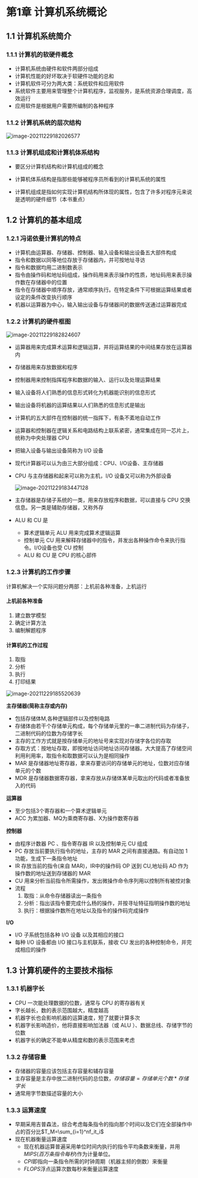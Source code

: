 # 第1章 计算机系统概论

## 1.1 计算机系统简介

### 1.1.1 计算机的软硬件概念

* 计算机系统由硬件和软件两部分组成
* 计算机性能的好坏取决于软硬件功能的总和
* 计算机软件可分为两大类：系统软件和应用软件
* 系统软件主要用来管理整个计算机程序，监视服务，是系统资源合理调度，高效运行
* 应用软件是根据用户需要所编制的各种程序

### 1.1.2 计算机系统的层次结构

![image-20211229182026577](https://s2.loli.net/2021/12/29/8KWCpjTbXS6mV14.png)

### 1.1.3 计算机组成和计算机体系结构

* 要区分计算机结构和计算机组成的概念

* 计算机体系结构是指那些能够被程序员所看到的计算机系统的属性

* 计算机组成是指如何实现计算机结构所体现的属性，包含了许多对程序元来说是透明的硬件细节（本书重点）

	

## 1.2 计算机的基本组成

### 1.2.1 冯诺依曼计算机的特点

* 计算机由运算器、存储器、控制器、输入设备和输出设备五大部件构成
* 指令和数据以同等地位存放于存储器内，并可按地址寻访
* 指令和数据均用二进制数表示
* 指令由操作码和地址码组成，操作码用来表示操作的性质，地址码用来表示操作数在存储器中的位置
* 指令在存储器中顺序存放，通常顺序执行。在特定条件下可根据运算结果或者设定的条件改变执行顺序
* 机器以运算器为中心，输入输出设备与存储器间的数据传送通过运算器完成

### 1.2.2 计算机的硬件框图

![image-20211229182824607](https://s2.loli.net/2021/12/29/Tkl1L8wOZRBxFUe.png)

* 运算器用来完成算术运算和逻辑运算，并将运算结果的中间结果存放在运算器内
* 存储器用来存放数据和程序
* 控制器用来控制指挥程序和数据的输入、运行以及处理运算结果
* 输入设备将人们熟悉的信息形式转化为机器能识别的信息形式
* 输出设备将机器的运算结果以人们熟悉的信息形式是输出



* 计算机的五大部件在控制器的统一指挥下，有条不紊地自动工作
* 运算器和控制器在逻辑关系和电路结构上联系紧密，通常集成在同一芯片上，统称为中央处理器 CPU
* 把输入设备与输出设备简称为 I/O 设备

* 现代计算器可以认为由三大部分组成：CPU、I/O设备、主存储器

* CPU 与主存储器和起来可以称为主机，I/O 设备又可以称为外部设备

	![image-20211229183447128](https://s2.loli.net/2021/12/29/k6vWrsnZ3EoI2Gl.png)

* 主存储器是存储子系统的一类，用来存放程序和数据，可以直接与 CPU 交换信息。另一类是辅助存储器，又称外存
* ALU 和 CU 是
	* 算术逻辑单元 ALU 用来完成算术逻辑运算
	* 控制单元 CU 用来解释存储器中的指令，并发出各种操作命令来执行指令。I/O设备也受 CU 控制
	* ALU 和 CU 是 CPU 的核心部件

### 1.2.3 计算机的工作步骤

计算机解决一个实际问题分两部：上机前各种准备，上机运行

#### 上机前各种准备

1. 建立数学模型
2. 确定计算方法
3. 编制解题程序



#### 计算机的工作过程

1. 取指
2. 分析
3. 执行
4. 打印结果

![image-20211229185520639](https://s2.loli.net/2021/12/29/hoYMy6iJOZTwGEA.png)

**主存储器(简称主存或内存)**

* 包括存储体M,各种逻辑部件以及控制电路
* 存储体由若干个存储单元构成，每个存储单元里的一串二进制代码为存储子，二进制代码的位数为存储字长
* 主存的工作方式就是按存储单元的地址号来实现对存储字各位的存取
* 存取方式：按地址存取，即按地址访问地址访问存储器。大大提高了存储空间利用利用率，取指令和取数据可以认为是相同操作
* MAR 是存储器地址寄存器，拿来存要访问的存储单元的地址，位数对应存储单元的个数
* MDR 是存储器数据寄存器，拿来存放从存储体某单元取出的代码或者准备放入的代码

**运算器**

* 至少包括3个寄存器和一个算术逻辑单元
* ACC 为累加器、MQ为乘商寄存器、X为操作数寄存器

**控制器**

* 由程序计数器 PC 、指令寄存器 IR 以及控制单元 CU 组成
* PC 存放当前要执行指令的地址，主存的 MAR 之间有直接通路。有自动加 1 功能，生成下一条指令地址
* IR 存放当前的指令(来自 MAR)，IR中的操作码 OP 送到 CU,地址码 AD 作为操作数的地址送到存储器的 MAR
* CU 用来分析当前指令所需操作，发出微操作命令序列用以控制所有被控对象
* 流程
	1.  取指：从命令存储器读出一条指令
	2. 分析：指出该指令要完成什么杨的操作，并按寻址特征指明操作数的地址
	3. 执行：根据操作数所在地址以及指令的操作码完成操作

**I/O**

* I/O 子系统包括各种 I/O 设备 以及其相应的接口
* 每种 I/O 设备都由 I/O 接口与主机联系，接收 CU 发出的各种控制命令，并完成相应的操作

## 1.3 计算机硬件的主要技术指标

### 1.3.1 机器字长

* CPU 一次能处理数据的位数，通常与 CPU 的寄存器有关
* 字长越长，数的表示范围越大，精度越高
* 机器字长也会影响机器的运算速度，短了就要计算多次
* 机器字长影响造价，他将直接影响加法器（或 ALU ）、数据总线、存储字节的位数
* 机器字长的确定不能单从精度和数的表示范围来考虑

### 1.3.2 存储容量

* 存储器的容量应该包括主存容量和辅存容量
* 主存容量是主存中放二进制代码的总位数，$存储容量=存储单元个数*存储字长$
* 通常用字节数描述容量的大小

### 1.3.3 运算速度

* 早期采用吉普森法，综合考虑每条指令的指向那个时间以及它们在全部操作中占的百分比$T_M=\sum_{i=1}^nf_it_i$
* 现在机器衡量运算速度
	* 现在机器运算普遍采用单位时间内执行的指令平均条数来衡量，并用$MIPS (百万条指令每秒)$作为计量单位。
	* $CPI$即指向一条指令所需的时钟周期（机器主频的倒数）来衡量
	* $FLOPS$浮点运算次数每秒来衡量运算速度